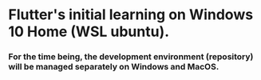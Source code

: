 # Flutter's initial learning on Windows 10 Home (WSL ubuntu).

### For the time being, the development environment (repository) will be managed separately on Windows and MacOS.
